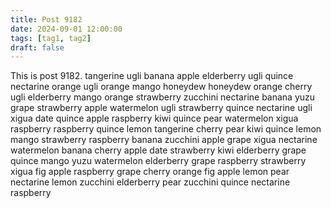 ```yaml
---
title: Post 9182
date: 2024-09-01 12:00:00
tags: [tag1, tag2]
draft: false
---
```

This is post 9182.
tangerine
ugli
banana
apple
elderberry
ugli
quince
nectarine
orange
ugli
orange
mango
honeydew
honeydew
orange
cherry
ugli
elderberry
mango
orange
strawberry
zucchini
nectarine
banana
yuzu
grape
strawberry
apple
watermelon
ugli
strawberry
quince
nectarine
ugli
xigua
date
quince
apple
raspberry
kiwi
quince
pear
watermelon
xigua
raspberry
raspberry
quince
lemon
tangerine
cherry
pear
kiwi
quince
lemon
mango
strawberry
raspberry
banana
zucchini
apple
grape
xigua
nectarine
watermelon
banana
cherry
apple
date
strawberry
kiwi
elderberry
grape
quince
mango
yuzu
watermelon
elderberry
grape
raspberry
strawberry
xigua
fig
apple
raspberry
grape
cherry
orange
fig
apple
lemon
pear
nectarine
lemon
zucchini
elderberry
pear
zucchini
quince
nectarine
raspberry
